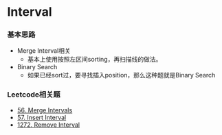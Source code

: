 # Interval

### 基本思路

* Merge Interval相关
  * 基本上使用按照左区间sorting，再扫描线的做法。
* Binary Search
  * 如果已经sort过，要寻找插入position，那么这种题就是Binary Search

### Leetcode相关题

* [56. Merge Intervals](https://leetcode.com/problems/merge-intervals)
* [57. Insert Interval](https://leetcode.com/problems/insert-interval)
* [1272. Remove Interval](https://leetcode.com/problems/remove-interval)

